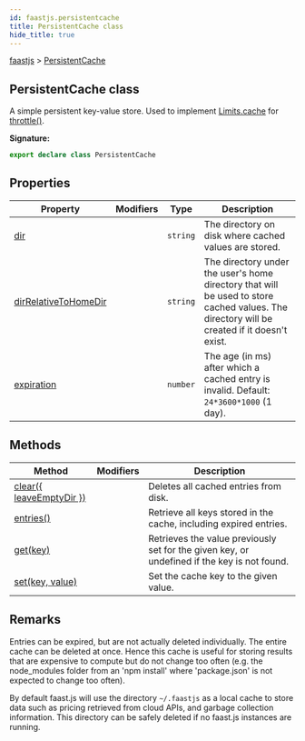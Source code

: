 ```yaml
---
id: faastjs.persistentcache
title: PersistentCache class
hide_title: true
---
```

[faastjs](./faastjs.md) &gt; [PersistentCache](./faastjs.persistentcache.md)

## PersistentCache class

A simple persistent key-value store. Used to implement [Limits.cache](./faastjs.limits.cache.md) for [throttle()](./faastjs.throttle.md)<!-- -->.

<b>Signature:</b>

```typescript
export declare class PersistentCache 
```

## Properties

|  Property | Modifiers | Type | Description |
|  --- | --- | --- | --- |
|  [dir](./faastjs.persistentcache.dir.md) |  | `string` | The directory on disk where cached values are stored. |
|  [dirRelativeToHomeDir](./faastjs.persistentcache.dirrelativetohomedir.md) |  | `string` | The directory under the user's home directory that will be used to store cached values. The directory will be created if it doesn't exist. |
|  [expiration](./faastjs.persistentcache.expiration.md) |  | `number` | The age (in ms) after which a cached entry is invalid. Default: `24*3600*1000` (1 day). |

## Methods

|  Method | Modifiers | Description |
|  --- | --- | --- |
|  [clear({ leaveEmptyDir })](./faastjs.persistentcache.clear.md) |  | Deletes all cached entries from disk. |
|  [entries()](./faastjs.persistentcache.entries.md) |  | Retrieve all keys stored in the cache, including expired entries. |
|  [get(key)](./faastjs.persistentcache.get.md) |  | Retrieves the value previously set for the given key, or undefined if the key is not found. |
|  [set(key, value)](./faastjs.persistentcache.set.md) |  | Set the cache key to the given value. |

## Remarks

Entries can be expired, but are not actually deleted individually. The entire cache can be deleted at once. Hence this cache is useful for storing results that are expensive to compute but do not change too often (e.g. the node\_modules folder from an 'npm install' where 'package.json' is not expected to change too often).

By default faast.js will use the directory `~/.faastjs` as a local cache to store data such as pricing retrieved from cloud APIs, and garbage collection information. This directory can be safely deleted if no faast.js instances are running.
